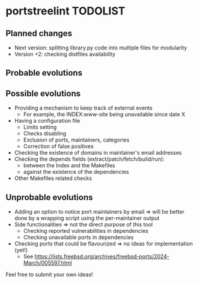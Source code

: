 # portstreelint TODOLIST

## Planned changes
* Next version: splitting library.py code into multiple files for modularity
* Version +2: checking distfiles availability

## Probable evolutions

## Possible evolutions
* Providing a mechanism to keep track of external events
  * For example, the INDEX:www-site being unavailable since date X
* Having a configuration file
  * Limits setting
  * Checks disabling
  * Exclusion of ports, maintainers, categories
  * Correction of false positives
* Checking the existence of domains in maintainer's email addresses
* Checking the depends fields (extract/patch/fetch/build/run):
  * between the Index and the Makefiles
  * against the existence of the dependencies
* Other Makefiles related checks

## Unprobable evolutions
* Adding an option to notice port maintainers by email => will be better done by a wrapping script using the per-maintainer output
* Side functionalities => not the direct purpose of this tool
  * Checking reported vulnerabilities in dependencies
  * Checking unavailable ports in dependencies
* Checking ports that could be flavourized => no ideas for implementation (yet!)
  * See https://lists.freebsd.org/archives/freebsd-ports/2024-March/005597.html

Feel free to submit your own ideas!
